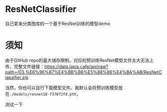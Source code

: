 # ResNetClassifier
自己拿来分类图库的一个基于ResNet训练的模型demo

# 须知
由于GitHub repo的最大储存限制，对应的预训练ResNet模型文件太大无法上传。完整文件链接：https://data.lapis.cafe/api/raw?path=/03.%E6%96%87%E4%BB%B6%E5%88%86%E4%BA%AB/ResNetClassifier.zip

当然，你也可以自行下载模型文件。我默认会将预训练模型放在`./models/resnet18-f37072fd.pth`，

测试一下